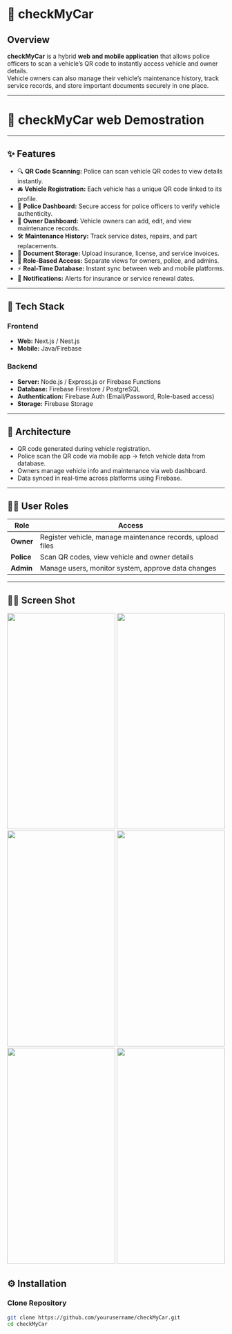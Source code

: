 # 🚗 checkMyCar

## Overview
**checkMyCar** is a hybrid **web and mobile application** that allows police officers to scan a vehicle’s QR code to instantly access vehicle and owner details.  
Vehicle owners can also manage their vehicle’s maintenance history, track service records, and store important documents securely in one place.

---
# 🚗 checkMyCar web Demostration


---
## ✨ Features
- 🔍 **QR Code Scanning:** Police can scan vehicle QR codes to view details instantly.  
- 🚘 **Vehicle Registration:** Each vehicle has a unique QR code linked to its profile.  
- 👮 **Police Dashboard:** Secure access for police officers to verify vehicle authenticity.  
- 🧾 **Owner Dashboard:** Vehicle owners can add, edit, and view maintenance records.  
- 🛠️ **Maintenance History:** Track service dates, repairs, and part replacements.  
- 📄 **Document Storage:** Upload insurance, license, and service invoices.  
- 🔐 **Role-Based Access:** Separate views for owners, police, and admins.  
- ⚡ **Real-Time Database:** Instant sync between web and mobile platforms.  
- 🔔 **Notifications:** Alerts for insurance or service renewal dates.

---

## 🧩 Tech Stack
### Frontend
- **Web:** Next.js / Nest.js 
- **Mobile:** Java/Firebase  

### Backend
- **Server:** Node.js / Express.js or Firebase Functions  
- **Database:** Firebase Firestore / PostgreSQL  
- **Authentication:** Firebase Auth (Email/Password, Role-based access)  
- **Storage:** Firebase Storage 

---

## 🧱 Architecture
- QR code generated during vehicle registration.
- Police scan the QR code via mobile app → fetch vehicle data from database.
- Owners manage vehicle info and maintenance via web dashboard.
- Data synced in real-time across platforms using Firebase.

---

## 🧑‍💻 User Roles
| Role | Access |
|------|---------|
| **Owner** | Register vehicle, manage maintenance records, upload files |
| **Police** | Scan QR codes, view vehicle and owner details |
| **Admin** | Manage users, monitor system, approve data changes |

---
## 🧑‍💻 Screen Shot
 <img src="https://github.com/user-attachments/assets/dac4578e-88b7-4b8b-ab32-c69b1fe9f9da" width="250" height="500" />
 <img src="https://github.com/user-attachments/assets/736003a9-2276-4ce9-8fec-2d3618f475ad" width="250" height="500" />
 <img src="https://github.com/user-attachments/assets/afbf8cab-a0ae-48cd-9b32-43fffcabed7c" width="250" height="500" />
 <img src="https://github.com/user-attachments/assets/089ae7b5-9f02-49fc-b6e8-e48836bc847b" width="250" height="500" />
 <img src="https://github.com/user-attachments/assets/b268f65e-7864-4652-833c-955ef71954ca" width="250" height="500" />
 <img src="https://github.com/user-attachments/assets/6dae8af9-7f27-4e0f-a3b1-6f699b13d677" width="250" height="500" />

## ⚙️ Installation
### Clone Repository
```bash
git clone https://github.com/yourusername/checkMyCar.git
cd checkMyCar
